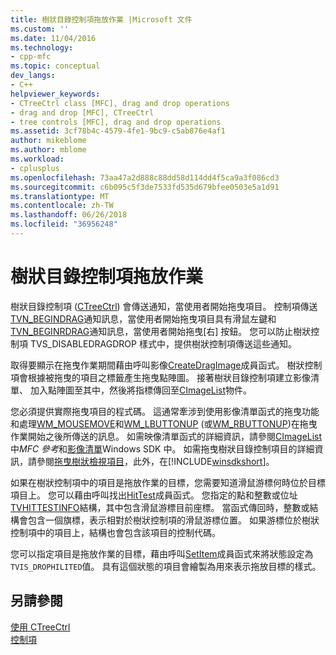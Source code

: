 ```yaml
---
title: 樹狀目錄控制項拖放作業 |Microsoft 文件
ms.custom: ''
ms.date: 11/04/2016
ms.technology:
- cpp-mfc
ms.topic: conceptual
dev_langs:
- C++
helpviewer_keywords:
- CTreeCtrl class [MFC], drag and drop operations
- drag and drop [MFC], CTreeCtrl
- tree controls [MFC], drag and drop operations
ms.assetid: 3cf78b4c-4579-4fe1-9bc9-c5ab876e4af1
author: mikeblome
ms.author: mblome
ms.workload:
- cplusplus
ms.openlocfilehash: 73aa47a2d888c88dd58d114dd4f5ca9a3f086cd3
ms.sourcegitcommit: c6b095c5f3de7533fd535d679bfee0503e5a1d91
ms.translationtype: MT
ms.contentlocale: zh-TW
ms.lasthandoff: 06/26/2018
ms.locfileid: "36956248"
---
```

# <a name="tree-control-drag-and-drop-operations"></a>樹狀目錄控制項拖放作業
樹狀目錄控制項 ([CTreeCtrl](../mfc/reference/ctreectrl-class.md)) 會傳送通知，當使用者開始拖曳項目。 控制項傳送[TVN_BEGINDRAG](http://msdn.microsoft.com/library/windows/desktop/bb773504)通知訊息，當使用者開始拖曳項目具有滑鼠左鍵和[TVN_BEGINRDRAG](http://msdn.microsoft.com/library/windows/desktop/bb773509)通知訊息，當使用者開始拖曳[右] 按鈕。 您可以防止樹狀控制項 TVS_DISABLEDRAGDROP 樣式中，提供樹狀控制項傳送這些通知。  
  
 取得要顯示在拖曳作業期間藉由呼叫影像[CreateDragImage](../mfc/reference/ctreectrl-class.md#createdragimage)成員函式。 樹狀控制項會根據被拖曳的項目之標籤產生拖曳點陣圖。 接著樹狀目錄控制項建立影像清單、 加入點陣圖至其中，然後將指標傳回至[CImageList](../mfc/reference/cimagelist-class.md)物件。  
  
 您必須提供實際拖曳項目的程式碼。 這通常牽涉到使用影像清單函式的拖曳功能和處理[WM_MOUSEMOVE](http://msdn.microsoft.com/library/windows/desktop/ms645616)和[WM_LBUTTONUP](http://msdn.microsoft.com/library/windows/desktop/ms645608) (或[WM_RBUTTONUP](http://msdn.microsoft.com/library/windows/desktop/ms646243))在拖曳作業開始之後所傳送的訊息。 如需映像清單函式的詳細資訊，請參閱[CImageList](../mfc/reference/cimagelist-class.md)中*MFC 參考*和[影像清單](http://msdn.microsoft.com/library/windows/desktop/bb761389)Windows SDK 中。 如需拖曳樹狀目錄控制項目的詳細資訊，請參閱[拖曳樹狀檢視項目](http://msdn.microsoft.com/library/windows/desktop/bb760017)，此外，在[!INCLUDE[winsdkshort](../atl-mfc-shared/reference/includes/winsdkshort_md.md)]。  
  
 如果在樹狀控制項中的項目是拖放作業的目標，您需要知道滑鼠游標何時位於目標項目上。 您可以藉由呼叫找出[HitTest](../mfc/reference/ctreectrl-class.md#hittest)成員函式。 您指定的點和整數或位址[TVHITTESTINFO](http://msdn.microsoft.com/library/windows/desktop/bb773448)結構，其中包含滑鼠游標目前座標。 當函式傳回時，整數或結構會包含一個旗標，表示相對於樹狀控制項的滑鼠游標位置。 如果游標位於樹狀控制項中的項目上，結構也會包含該項目的控制代碼。  
  
 您可以指定項目是拖放作業的目標，藉由呼叫[SetItem](../mfc/reference/ctreectrl-class.md#setitem)成員函式來將狀態設定為`TVIS_DROPHILITED`值。 具有這個狀態的項目會繪製為用來表示拖放目標的樣式。  
  
## <a name="see-also"></a>另請參閱  
 [使用 CTreeCtrl](../mfc/using-ctreectrl.md)   
 [控制項](../mfc/controls-mfc.md)

